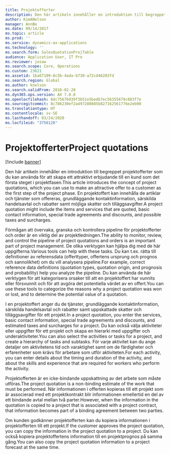 ```yaml
---
title: Projektofferter
description: Den här artikeln innehåller en introduktion till begreppet projektofferter som du kan använda för att skapa ett attraktivt erbjudande till en kund som det första steget i projektfasen. En projektoffert kan innehålla de artiklar och tjänster som offereras, grundläggande kontaktinformation, särskilda handelsavtal och rabatter samt möjliga skatter och tilläggsavgifter.
author: KimANelson
manager: AnnBe
ms.date: 09/14/2017
ms.topic: article
ms.prod: ''
ms.service: dynamics-ax-applications
ms.technology: ''
ms.search.form: SalesQuotationProjTable
audience: Application User, IT Pro
ms.reviewer: josaw
ms.search.scope: Core, Operations
ms.custom: 23621
ms.assetid: 1ba67109-8c5b-4ada-b730-a72cd46203fd
ms.search.region: Global
ms.author: knelson
ms.search.validFrom: 2016-02-28
ms.dyn365.ops.version: AX 7.0.0
ms.openlocfilehash: 8dc75676939f3b51e5bedb7ec56355679c883f7e
ms.sourcegitcommit: 8c786230ef2a497280885b827162561776e2eb00
ms.translationtype: HT
ms.contentlocale: sv-SE
ms.lasthandoff: 03/24/2020
ms.locfileid: "3756128"
---
```

# <a name="project-quotations"></a><span data-ttu-id="f1a64-104">Projektofferter</span><span class="sxs-lookup"><span data-stu-id="f1a64-104">Project quotations</span></span>

[!include [banner](../includes/banner.md)]

<span data-ttu-id="f1a64-105">Den här artikeln innehåller en introduktion till begreppet projektofferter som du kan använda för att skapa ett attraktivt erbjudande till en kund som det första steget i projektfasen.</span><span class="sxs-lookup"><span data-stu-id="f1a64-105">This article introduces the concept of project quotations, which you can use to make an attractive offer to a customer as the first step of the project phase.</span></span> <span data-ttu-id="f1a64-106">En projektoffert kan innehålla de artiklar och tjänster som offereras, grundläggande kontaktinformation, särskilda handelsavtal och rabatter samt möjliga skatter och tilläggsavgifter.</span><span class="sxs-lookup"><span data-stu-id="f1a64-106">A project quotation might include the items and services that are quoted, basic contact information, special trade agreements and discounts, and possible taxes and surcharges.</span></span> 

<span data-ttu-id="f1a64-107">Förmågan att övervaka, granska och kontrollera pipeline för projektofferter och order är en viktig del av projektledningen.</span><span class="sxs-lookup"><span data-stu-id="f1a64-107">The ability to monitor, review, and control the pipeline of project quotations and orders is an important part of project management.</span></span> <span data-ttu-id="f1a64-108">De olika verktygen kan hjälpa dig med de här uppgifterna.</span><span class="sxs-lookup"><span data-stu-id="f1a64-108">Various tools can help with these tasks.</span></span> <span data-ttu-id="f1a64-109">Du kan t.ex. rätta till definitioner av referensdata (offerttyper, offertens ursprung och prognos och sannolikhet) om du vill analysera pipeline.</span><span class="sxs-lookup"><span data-stu-id="f1a64-109">For example, correct reference data definitions (quotation types, quotation origin, and prognosis and probability) help you analyze the pipeline.</span></span> <span data-ttu-id="f1a64-110">Du kan använda de här verktygen för att kategorisera orsaker till att en projektoffert har vunnits eller försvunnit och för att avgöra det potentiella värdet av en offert.</span><span class="sxs-lookup"><span data-stu-id="f1a64-110">You can use these tools to categorize the reasons why a project quotation was won or lost, and to determine the potential value of a quotation.</span></span> 

<span data-ttu-id="f1a64-111">I en projektoffert anger du de tjänster, grundläggande kontaktinformation, särskilda handelsavtal och rabatter samt uppskattade skatter och tilläggsavgifter för ett projekt.</span><span class="sxs-lookup"><span data-stu-id="f1a64-111">In a project quotation, you enter the services, basic contact information, special trade agreements and discounts, and estimated taxes and surcharges for a project.</span></span> <span data-ttu-id="f1a64-112">Du kan också välja aktiviteter eller uppgifter för ett projekt och skapa en hierarki med uppgifter och underaktiviteter.</span><span class="sxs-lookup"><span data-stu-id="f1a64-112">You can also select the activities or tasks for a project, and create a hierarchy of tasks and subtasks.</span></span> <span data-ttu-id="f1a64-113">För varje aktivitet kan du ange detaljer om aktivitetens tid och varaktighet samt om de färdigheter och erfarenheter som krävs för arbetare som utför aktiviteten.</span><span class="sxs-lookup"><span data-stu-id="f1a64-113">For each activity, you can enter details about the timing and duration of the activity, and about the skills and experience that are required for workers who perform the activity.</span></span> 

<span data-ttu-id="f1a64-114">Projektofferten är en icke-bindande uppskattning av det arbete som måste utföras.</span><span class="sxs-lookup"><span data-stu-id="f1a64-114">The project quotation is a non-binding estimate of the work that must be performed.</span></span> <span data-ttu-id="f1a64-115">När informationen i offerten kopieras till ett projekt som är associerad med ett projektkontrakt blir informationen emellertid en del av ett bindande avtal mellan två parter.</span><span class="sxs-lookup"><span data-stu-id="f1a64-115">However, when the information in the quotation is copied to a project that is associated with a project contract, that information becomes part of a binding agreement between two parties.</span></span> 

<span data-ttu-id="f1a64-116">Om kunden godkänner projektofferten kan du kopiera informationen i projektofferten till ett projekt.</span><span class="sxs-lookup"><span data-stu-id="f1a64-116">If the customer approves the project quotation, you can copy the information in the project quotation to a project.</span></span> <span data-ttu-id="f1a64-117">Du kan också kopiera projektoffertens information till en projektprognos på samma gång.</span><span class="sxs-lookup"><span data-stu-id="f1a64-117">You can also copy the project quotation information to a project forecast at the same time.</span></span>



